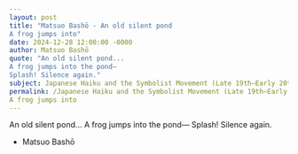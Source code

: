 ```yaml
---
layout: post
title: "Matsuo Bashō - An old silent pond
A frog jumps into"
date: 2024-12-28 12:00:00 -0000
author: Matsuo Bashō
quote: "An old silent pond...
A frog jumps into the pond—
Splash! Silence again."
subject: Japanese Haiku and the Symbolist Movement (Late 19th–Early 20th century)
permalink: /Japanese Haiku and the Symbolist Movement (Late 19th–Early 20th century)/Matsuo Bashō/Matsuo Bashō - An old silent pond
A frog jumps into
---
```


An old silent pond...
A frog jumps into the pond—
Splash! Silence again.

- Matsuo Bashō

